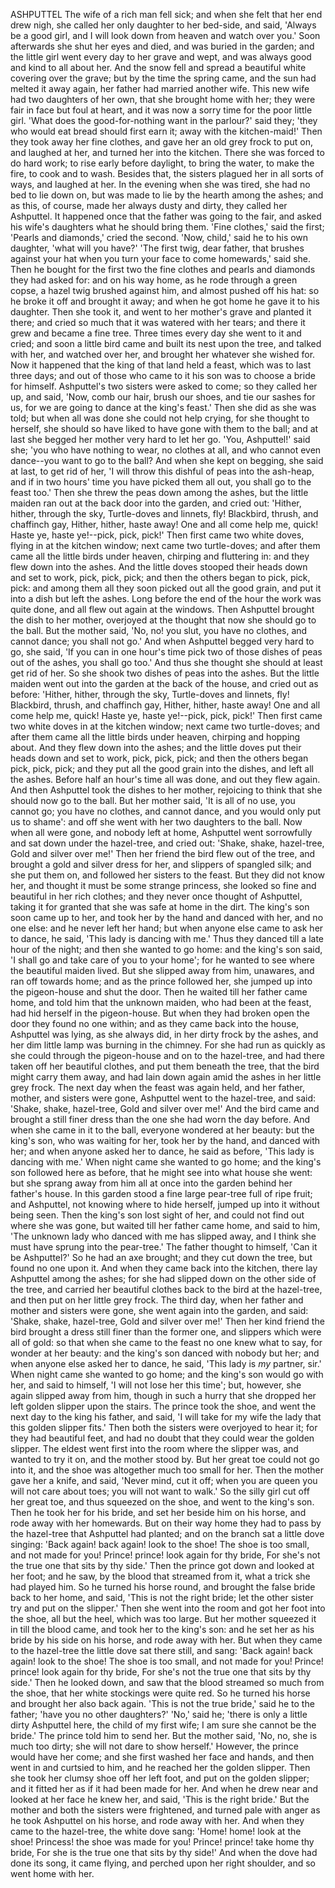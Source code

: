 ASHPUTTEL
The
wife
of
a
rich
man
fell
sick;
and
when
she
felt
that
her
end
drew
nigh,
she
called
her
only
daughter
to
her
bed-side,
and
said,
'Always
be
a
good
girl,
and
I
will
look
down
from
heaven
and
watch
over
you.'
Soon
afterwards
she
shut
her
eyes
and
died,
and
was
buried
in
the
garden;
and
the
little
girl
went
every
day
to
her
grave
and
wept,
and
was
always
good
and
kind
to
all
about
her.
And
the
snow
fell
and
spread
a
beautiful
white
covering
over
the
grave;
but
by
the
time
the
spring
came,
and
the
sun
had
melted
it
away
again,
her
father
had
married
another
wife.
This
new
wife
had
two
daughters
of
her
own,
that
she
brought
home
with
her;
they
were
fair
in
face
but
foul
at
heart,
and
it
was
now
a
sorry
time
for
the
poor
little
girl.
'What
does
the
good-for-nothing
want
in
the
parlour?'
said
they;
'they
who
would
eat
bread
should
first
earn
it;
away
with
the
kitchen-maid!'
Then
they
took
away
her
fine
clothes,
and
gave
her
an
old
grey
frock
to
put
on,
and
laughed
at
her,
and
turned
her
into
the
kitchen.
There
she
was
forced
to
do
hard
work;
to
rise
early
before
daylight,
to
bring
the
water,
to
make
the
fire,
to
cook
and
to
wash.
Besides
that,
the
sisters
plagued
her
in
all
sorts
of
ways,
and
laughed
at
her.
In
the
evening
when
she
was
tired,
she
had
no
bed
to
lie
down
on,
but
was
made
to
lie
by
the
hearth
among
the
ashes;
and
as
this,
of
course,
made
her
always
dusty
and
dirty,
they
called
her
Ashputtel.
It
happened
once
that
the
father
was
going
to
the
fair,
and
asked
his
wife's
daughters
what
he
should
bring
them.
'Fine
clothes,'
said
the
first;
'Pearls
and
diamonds,'
cried
the
second.
'Now,
child,'
said
he
to
his
own
daughter,
'what
will
you
have?'
'The
first
twig,
dear
father,
that
brushes
against
your
hat
when
you
turn
your
face
to
come
homewards,'
said
she.
Then
he
bought
for
the
first
two
the
fine
clothes
and
pearls
and
diamonds
they
had
asked
for:
and
on
his
way
home,
as
he
rode
through
a
green
copse,
a
hazel
twig
brushed
against
him,
and
almost
pushed
off
his
hat:
so
he
broke
it
off
and
brought
it
away;
and
when
he
got
home
he
gave
it
to
his
daughter.
Then
she
took
it,
and
went
to
her
mother's
grave
and
planted
it
there;
and
cried
so
much
that
it
was
watered
with
her
tears;
and
there
it
grew
and
became
a
fine
tree.
Three
times
every
day
she
went
to
it
and
cried;
and
soon
a
little
bird
came
and
built
its
nest
upon
the
tree,
and
talked
with
her,
and
watched
over
her,
and
brought
her
whatever
she
wished
for.
Now
it
happened
that
the
king
of
that
land
held
a
feast,
which
was
to
last
three
days;
and
out
of
those
who
came
to
it
his
son
was
to
choose
a
bride
for
himself.
Ashputtel's
two
sisters
were
asked
to
come;
so
they
called
her
up,
and
said,
'Now,
comb
our
hair,
brush
our
shoes,
and
tie
our
sashes
for
us,
for
we
are
going
to
dance
at
the
king's
feast.'
Then
she
did
as
she
was
told;
but
when
all
was
done
she
could
not
help
crying,
for
she
thought
to
herself,
she
should
so
have
liked
to
have
gone
with
them
to
the
ball;
and
at
last
she
begged
her
mother
very
hard
to
let
her
go.
'You,
Ashputtel!'
said
she;
'you
who
have
nothing
to
wear,
no
clothes
at
all,
and
who
cannot
even
dance--you
want
to
go
to
the
ball?
And
when
she
kept
on
begging,
she
said
at
last,
to
get
rid
of
her,
'I
will
throw
this
dishful
of
peas
into
the
ash-heap,
and
if
in
two
hours'
time
you
have
picked
them
all
out,
you
shall
go
to
the
feast
too.'
Then
she
threw
the
peas
down
among
the
ashes,
but
the
little
maiden
ran
out
at
the
back
door
into
the
garden,
and
cried
out:
'Hither,
hither,
through
the
sky,
Turtle-doves
and
linnets,
fly!
Blackbird,
thrush,
and
chaffinch
gay,
Hither,
hither,
haste
away!
One
and
all
come
help
me,
quick!
Haste
ye,
haste
ye!--pick,
pick,
pick!'
Then
first
came
two
white
doves,
flying
in
at
the
kitchen
window;
next
came
two
turtle-doves;
and
after
them
came
all
the
little
birds
under
heaven,
chirping
and
fluttering
in:
and
they
flew
down
into
the
ashes.
And
the
little
doves
stooped
their
heads
down
and
set
to
work,
pick,
pick,
pick;
and
then
the
others
began
to
pick,
pick,
pick:
and
among
them
all
they
soon
picked
out
all
the
good
grain,
and
put
it
into
a
dish
but
left
the
ashes.
Long
before
the
end
of
the
hour
the
work
was
quite
done,
and
all
flew
out
again
at
the
windows.
Then
Ashputtel
brought
the
dish
to
her
mother,
overjoyed
at
the
thought
that
now
she
should
go
to
the
ball.
But
the
mother
said,
'No,
no!
you
slut,
you
have
no
clothes,
and
cannot
dance;
you
shall
not
go.'
And
when
Ashputtel
begged
very
hard
to
go,
she
said,
'If
you
can
in
one
hour's
time
pick
two
of
those
dishes
of
peas
out
of
the
ashes,
you
shall
go
too.'
And
thus
she
thought
she
should
at
least
get
rid
of
her.
So
she
shook
two
dishes
of
peas
into
the
ashes.
But
the
little
maiden
went
out
into
the
garden
at
the
back
of
the
house,
and
cried
out
as
before:
'Hither,
hither,
through
the
sky,
Turtle-doves
and
linnets,
fly!
Blackbird,
thrush,
and
chaffinch
gay,
Hither,
hither,
haste
away!
One
and
all
come
help
me,
quick!
Haste
ye,
haste
ye!--pick,
pick,
pick!'
Then
first
came
two
white
doves
in
at
the
kitchen
window;
next
came
two
turtle-doves;
and
after
them
came
all
the
little
birds
under
heaven,
chirping
and
hopping
about.
And
they
flew
down
into
the
ashes;
and
the
little
doves
put
their
heads
down
and
set
to
work,
pick,
pick,
pick;
and
then
the
others
began
pick,
pick,
pick;
and
they
put
all
the
good
grain
into
the
dishes,
and
left
all
the
ashes.
Before
half
an
hour's
time
all
was
done,
and
out
they
flew
again.
And
then
Ashputtel
took
the
dishes
to
her
mother,
rejoicing
to
think
that
she
should
now
go
to
the
ball.
But
her
mother
said,
'It
is
all
of
no
use,
you
cannot
go;
you
have
no
clothes,
and
cannot
dance,
and
you
would
only
put
us
to
shame':
and
off
she
went
with
her
two
daughters
to
the
ball.
Now
when
all
were
gone,
and
nobody
left
at
home,
Ashputtel
went
sorrowfully
and
sat
down
under
the
hazel-tree,
and
cried
out:
'Shake,
shake,
hazel-tree,
Gold
and
silver
over
me!'
Then
her
friend
the
bird
flew
out
of
the
tree,
and
brought
a
gold
and
silver
dress
for
her,
and
slippers
of
spangled
silk;
and
she
put
them
on,
and
followed
her
sisters
to
the
feast.
But
they
did
not
know
her,
and
thought
it
must
be
some
strange
princess,
she
looked
so
fine
and
beautiful
in
her
rich
clothes;
and
they
never
once
thought
of
Ashputtel,
taking
it
for
granted
that
she
was
safe
at
home
in
the
dirt.
The
king's
son
soon
came
up
to
her,
and
took
her
by
the
hand
and
danced
with
her,
and
no
one
else:
and
he
never
left
her
hand;
but
when
anyone
else
came
to
ask
her
to
dance,
he
said,
'This
lady
is
dancing
with
me.'
Thus
they
danced
till
a
late
hour
of
the
night;
and
then
she
wanted
to
go
home:
and
the
king's
son
said,
'I
shall
go
and
take
care
of
you
to
your
home';
for
he
wanted
to
see
where
the
beautiful
maiden
lived.
But
she
slipped
away
from
him,
unawares,
and
ran
off
towards
home;
and
as
the
prince
followed
her,
she
jumped
up
into
the
pigeon-house
and
shut
the
door.
Then
he
waited
till
her
father
came
home,
and
told
him
that
the
unknown
maiden,
who
had
been
at
the
feast,
had
hid
herself
in
the
pigeon-house.
But
when
they
had
broken
open
the
door
they
found
no
one
within;
and
as
they
came
back
into
the
house,
Ashputtel
was
lying,
as
she
always
did,
in
her
dirty
frock
by
the
ashes,
and
her
dim
little
lamp
was
burning
in
the
chimney.
For
she
had
run
as
quickly
as
she
could
through
the
pigeon-house
and
on
to
the
hazel-tree,
and
had
there
taken
off
her
beautiful
clothes,
and
put
them
beneath
the
tree,
that
the
bird
might
carry
them
away,
and
had
lain
down
again
amid
the
ashes
in
her
little
grey
frock.
The
next
day
when
the
feast
was
again
held,
and
her
father,
mother,
and
sisters
were
gone,
Ashputtel
went
to
the
hazel-tree,
and
said:
'Shake,
shake,
hazel-tree,
Gold
and
silver
over
me!'
And
the
bird
came
and
brought
a
still
finer
dress
than
the
one
she
had
worn
the
day
before.
And
when
she
came
in
it
to
the
ball,
everyone
wondered
at
her
beauty:
but
the
king's
son,
who
was
waiting
for
her,
took
her
by
the
hand,
and
danced
with
her;
and
when
anyone
asked
her
to
dance,
he
said
as
before,
'This
lady
is
dancing
with
me.'
When
night
came
she
wanted
to
go
home;
and
the
king's
son
followed
here
as
before,
that
he
might
see
into
what
house
she
went:
but
she
sprang
away
from
him
all
at
once
into
the
garden
behind
her
father's
house.
In
this
garden
stood
a
fine
large
pear-tree
full
of
ripe
fruit;
and
Ashputtel,
not
knowing
where
to
hide
herself,
jumped
up
into
it
without
being
seen.
Then
the
king's
son
lost
sight
of
her,
and
could
not
find
out
where
she
was
gone,
but
waited
till
her
father
came
home,
and
said
to
him,
'The
unknown
lady
who
danced
with
me
has
slipped
away,
and
I
think
she
must
have
sprung
into
the
pear-tree.'
The
father
thought
to
himself,
'Can
it
be
Ashputtel?'
So
he
had
an
axe
brought;
and
they
cut
down
the
tree,
but
found
no
one
upon
it.
And
when
they
came
back
into
the
kitchen,
there
lay
Ashputtel
among
the
ashes;
for
she
had
slipped
down
on
the
other
side
of
the
tree,
and
carried
her
beautiful
clothes
back
to
the
bird
at
the
hazel-tree,
and
then
put
on
her
little
grey
frock.
The
third
day,
when
her
father
and
mother
and
sisters
were
gone,
she
went
again
into
the
garden,
and
said:
'Shake,
shake,
hazel-tree,
Gold
and
silver
over
me!'
Then
her
kind
friend
the
bird
brought
a
dress
still
finer
than
the
former
one,
and
slippers
which
were
all
of
gold:
so
that
when
she
came
to
the
feast
no
one
knew
what
to
say,
for
wonder
at
her
beauty:
and
the
king's
son
danced
with
nobody
but
her;
and
when
anyone
else
asked
her
to
dance,
he
said,
'This
lady
is
_my_
partner,
sir.'
When
night
came
she
wanted
to
go
home;
and
the
king's
son
would
go
with
her,
and
said
to
himself,
'I
will
not
lose
her
this
time';
but,
however,
she
again
slipped
away
from
him,
though
in
such
a
hurry
that
she
dropped
her
left
golden
slipper
upon
the
stairs.
The
prince
took
the
shoe,
and
went
the
next
day
to
the
king
his
father,
and
said,
'I
will
take
for
my
wife
the
lady
that
this
golden
slipper
fits.'
Then
both
the
sisters
were
overjoyed
to
hear
it;
for
they
had
beautiful
feet,
and
had
no
doubt
that
they
could
wear
the
golden
slipper.
The
eldest
went
first
into
the
room
where
the
slipper
was,
and
wanted
to
try
it
on,
and
the
mother
stood
by.
But
her
great
toe
could
not
go
into
it,
and
the
shoe
was
altogether
much
too
small
for
her.
Then
the
mother
gave
her
a
knife,
and
said,
'Never
mind,
cut
it
off;
when
you
are
queen
you
will
not
care
about
toes;
you
will
not
want
to
walk.'
So
the
silly
girl
cut
off
her
great
toe,
and
thus
squeezed
on
the
shoe,
and
went
to
the
king's
son.
Then
he
took
her
for
his
bride,
and
set
her
beside
him
on
his
horse,
and
rode
away
with
her
homewards.
But
on
their
way
home
they
had
to
pass
by
the
hazel-tree
that
Ashputtel
had
planted;
and
on
the
branch
sat
a
little
dove
singing:
'Back
again!
back
again!
look
to
the
shoe!
The
shoe
is
too
small,
and
not
made
for
you!
Prince!
prince!
look
again
for
thy
bride,
For
she's
not
the
true
one
that
sits
by
thy
side.'
Then
the
prince
got
down
and
looked
at
her
foot;
and
he
saw,
by
the
blood
that
streamed
from
it,
what
a
trick
she
had
played
him.
So
he
turned
his
horse
round,
and
brought
the
false
bride
back
to
her
home,
and
said,
'This
is
not
the
right
bride;
let
the
other
sister
try
and
put
on
the
slipper.'
Then
she
went
into
the
room
and
got
her
foot
into
the
shoe,
all
but
the
heel,
which
was
too
large.
But
her
mother
squeezed
it
in
till
the
blood
came,
and
took
her
to
the
king's
son:
and
he
set
her
as
his
bride
by
his
side
on
his
horse,
and
rode
away
with
her.
But
when
they
came
to
the
hazel-tree
the
little
dove
sat
there
still,
and
sang:
'Back
again!
back
again!
look
to
the
shoe!
The
shoe
is
too
small,
and
not
made
for
you!
Prince!
prince!
look
again
for
thy
bride,
For
she's
not
the
true
one
that
sits
by
thy
side.'
Then
he
looked
down,
and
saw
that
the
blood
streamed
so
much
from
the
shoe,
that
her
white
stockings
were
quite
red.
So
he
turned
his
horse
and
brought
her
also
back
again.
'This
is
not
the
true
bride,'
said
he
to
the
father;
'have
you
no
other
daughters?'
'No,'
said
he;
'there
is
only
a
little
dirty
Ashputtel
here,
the
child
of
my
first
wife;
I
am
sure
she
cannot
be
the
bride.'
The
prince
told
him
to
send
her.
But
the
mother
said,
'No,
no,
she
is
much
too
dirty;
she
will
not
dare
to
show
herself.'
However,
the
prince
would
have
her
come;
and
she
first
washed
her
face
and
hands,
and
then
went
in
and
curtsied
to
him,
and
he
reached
her
the
golden
slipper.
Then
she
took
her
clumsy
shoe
off
her
left
foot,
and
put
on
the
golden
slipper;
and
it
fitted
her
as
if
it
had
been
made
for
her.
And
when
he
drew
near
and
looked
at
her
face
he
knew
her,
and
said,
'This
is
the
right
bride.'
But
the
mother
and
both
the
sisters
were
frightened,
and
turned
pale
with
anger
as
he
took
Ashputtel
on
his
horse,
and
rode
away
with
her.
And
when
they
came
to
the
hazel-tree,
the
white
dove
sang:
'Home!
home!
look
at
the
shoe!
Princess!
the
shoe
was
made
for
you!
Prince!
prince!
take
home
thy
bride,
For
she
is
the
true
one
that
sits
by
thy
side!'
And
when
the
dove
had
done
its
song,
it
came
flying,
and
perched
upon
her
right
shoulder,
and
so
went
home
with
her.
